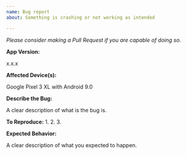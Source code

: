 ```yaml
---
name: Bug report
about: Something is crashing or not working as intended

---
```


*Please consider making a Pull Request if you are capable of doing so.*

**App Version:**

x.x.x
 
**Affected Device(s):**
 
Google Pixel 3 XL with Android 9.0
 
**Describe the Bug:**

A clear description of what is the bug is.

**To Reproduce:**
1. 
2. 
3. 

**Expected Behavior:**

A clear description of what you expected to happen.
